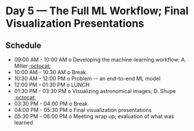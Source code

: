 # Day 5 — The Full ML Workflow; Final Visualization Presentations

## Schedule

 * 09:00 AM - 10:00 AM  o  Developing the machine-learning workflow; A. Miller [:octocat:](https://github.com/adamamiller)
 * 10:00 AM - 10:30 AM  o  Break
 * 10:30 AM - 12:00 PM  o  Problem -- an end-to-end ML model
 * 12:00 PM - 01:30 PM  o  LUNCH
 * 01:30 PM - 03:30 PM  o  Visualizing astronomical images; D. Shupe [:octocat:](https://github.com/stargaser)
 * 03:30 PM - 04:00 PM  o  Break
 * 04:00 PM - 05:30 PM  o  Final visualization presentations
 * 05:30 PM - 06:00 PM  o  Meeting wrap up; evaluation of what was learned
